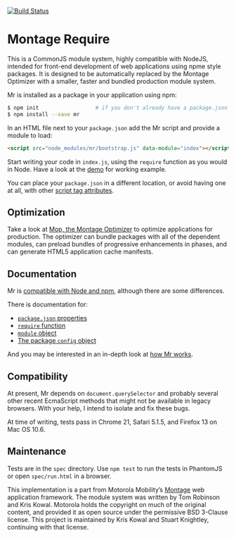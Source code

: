 [![Build Status](https://travis-ci.org/montagejs/mr.png?branch=master)](http://travis-ci.org/montagejs/mr)

Montage Require
===============

This is a CommonJS module system, highly compatible with NodeJS,
intended for front-end development of web applications using npme style
packages. It is designed to be automatically replaced by the Montage
Optimizer with a smaller, faster and bundled production module system.

Mr is installed as a package in your application using npm:

```bash
$ npm init                  # if you don't already have a package.json
$ npm install --save mr
```

In an HTML file next to your `package.json` add the Mr script and provide a
module to load:

```html
<script src="node_modules/mr/bootstrap.js" data-module="index"></script>
```

Start writing your code in `index.js`, using the `require` function as you
would in Node. Have a look at the [demo](https://github.com/montagejs/mr/tree/master/demo)
for working example.

You can place your `package.json` in a different location, or avoid having one
at all, with other [script tag attributes](https://github.com/montagejs/mr/tree/master/docs/Script-attributes.md).

## Optimization

Take a look at [Mop, the Montage Optimizer](https://github.com/montagejs/mop)
to optimize applications for production. The optimizer can bundle packages with
all of the dependent modules, can preload bundles of progressive enhancements
in phases, and can generate HTML5 application cache manifests.

## Documentation

Mr is [compatible with Node and npm](https://github.com/montagejs/mr/tree/master/docs/Node-compatability.md), although
there are some differences.

There is documentation for:

 - [`package.json` properties](https://github.com/montagejs/mr/tree/master/docs/Package-API.md)
 - [`require` function](https://github.com/montagejs/mr/tree/master/docs/Require-API.md)
 - [`module` object](https://github.com/montagejs/mr/tree/master/docs/Module-API.md)
 - [The package `config` object](https://github.com/montagejs/mr/tree/master/docs/Config-API.md)

And you may be interested in an in-depth look at [how Mr works](https://github.com/montagejs/mr/tree/master/docs/How-it-works.md).

## Compatibility

At present, Mr depends on `document.querySelector` and
probably several other recent EcmaScript methods that might not be
available in legacy browsers.  With your help, I intend to isolate and
fix these bugs.

At time of writing, tests pass in Chrome 21, Safari 5.1.5, and Firefox
13 on Mac OS 10.6.


## Maintenance

Tests are in the `spec` directory. Use `npm test` to run the tests in
PhantomJS or open `spec/run.html` in a browser.

This implementation is a part from Motorola Mobility’s [Montage][] web
application framework.  The module system was  written by Tom Robinson
and Kris Kowal.  Motorola holds the copyright on much of the original
content, and provided it as open source under the permissive BSD
3-Clause license.  This project is maintained by Kris Kowal and Stuart
Knightley, continuing with that license.

[Montage]: http://github.com/montage.js/montage


